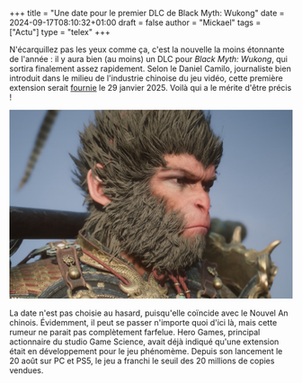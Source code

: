 +++
title = "Une date pour le premier DLC de Black Myth: Wukong"
date = 2024-09-17T08:10:32+01:00
draft = false
author = "Mickael"
tags = ["Actu"]
type = "telex"
+++

N'écarquillez pas les yeux comme ça, c'est la nouvelle la moins étonnante de l'année : il y aura bien (au moins) un DLC pour *Black Myth: Wukong*, qui sortira finalement assez rapidement. Selon le Daniel Camilo, journaliste bien introduit dans le milieu de l'industrie chinoise du jeu vidéo, cette première extension serait [fournie](https://x.com/DanielOlimac/status/1835068254416781433) le 29 janvier 2025. Voilà qui a le mérite d'être précis !

![Black Myth: Wukong](black-myth-wukong.jpg "")

La date n'est pas choisie au hasard, puisqu'elle coïncide avec le Nouvel An chinois. Évidemment, il peut se passer n'importe quoi d'ici là, mais cette rumeur ne parait pas complètement farfelue. Hero Games, principal actionnaire du studio Game Science, avait déjà indiqué qu'une extension était en développement pour le jeu phénomème. Depuis son lancement le 20 août sur PC et PS5, le jeu a franchi le seuil des 20 millions de copies vendues.